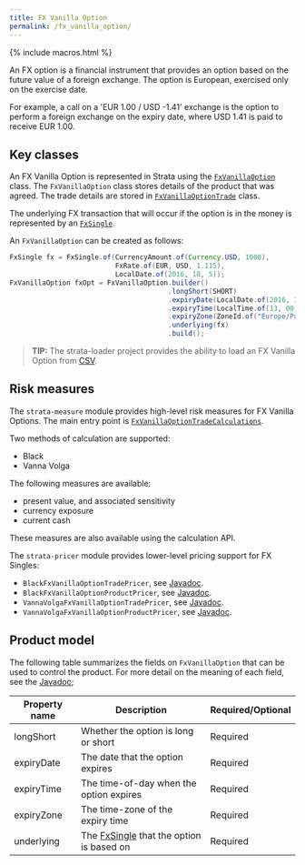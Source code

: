 ```yaml
---
title: FX Vanilla Option
permalink: /fx_vanilla_option/
---
```


{% include macros.html %}

An FX option is a financial instrument that provides an option based on the future value of a foreign exchange.
The option is European, exercised only on the exercise date.

For example, a call on a 'EUR 1.00 / USD -1.41' exchange is the option to
perform a foreign exchange on the expiry date, where USD 1.41 is paid to receive EUR 1.00.


## Key classes

An FX Vanilla Option is represented in Strata using the [`FxVanillaOption`]({{site.baseurl}}/apidocs/com/opengamma/strata/product/fxopt/FxVanillaOption.html) class.
The `FxVanillaOption` class stores details of the product that was agreed.
The trade details are stored in [`FxVanillaOptionTrade`]({{site.baseurl}}/apidocs/com/opengamma/strata/product/fxopt/FxVanillaOptionTrade.html) class.

The underlying FX transaction that will occur if the option is in the money is represented by an
[`FxSingle`]({{site.baseurl}}/fx_single).

An `FxVanillaOption` can be created as follows:

```java
FxSingle fx = FxSingle.of(CurrencyAmount.of(Currency.USD, 1000),
                          FxRate.of(EUR, USD, 1.115),
                          LocalDate.of(2016, 10, 5));
FxVanillaOption fxOpt = FxVanillaOption.builder()
                                       .longShort(SHORT)
                                       .expiryDate(LocalDate.of(2016, 10, 7))
                                       .expiryTime(LocalTime.of(13, 00))
                                       .expiryZone(ZoneId.of("Europe/Paris"))
                                       .underlying(fx)
                                       .build();
```

> **TIP:** The strata-loader project provides the ability to load an FX Vanilla Option
from [CSV]({{site.baseurl}}/trade_loader_fx_vanilla_option).


## Risk measures

The `strata-measure` module provides high-level risk measures for FX Vanilla Options.
The main entry point is
[`FxVanillaOptionTradeCalculations`]({{site.baseurl}}/apidocs/com/opengamma/strata/measure/fxopt/FxVanillaOptionTradeCalculations.html).

Two methods of calculation are supported:

* Black
* Vanna Volga

The following measures are available:

* present value, and associated sensitivity
* currency exposure
* current cash

These measures are also available using the calculation API.

The `strata-pricer` module provides lower-level pricing support for FX Singles:

* `BlackFxVanillaOptionTradePricer`, see [Javadoc]({{site.baseurl}}/apidocs/com/opengamma/strata/pricer/fxopt/BlackFxVanillaOptionTradePricer.html).
* `BlackFxVanillaOptionProductPricer`, see [Javadoc]({{site.baseurl}}/apidocs/com/opengamma/strata/pricer/fxopt/BlackFxVanillaOptionProductPricer.html).
* `VannaVolgaFxVanillaOptionTradePricer`, see [Javadoc]({{site.baseurl}}/apidocs/com/opengamma/strata/pricer/fxopt/VannaVolgaFxVanillaOptionTradePricer.html).
* `VannaVolgaFxVanillaOptionProductPricer`, see [Javadoc]({{site.baseurl}}/apidocs/com/opengamma/strata/pricer/fxopt/VannaVolgaFxVanillaOptionProductPricer.html).

## Product model

The following table summarizes the fields on `FxVanillaOption` that can be used to control the product.
For more detail on the meaning of each field, see the
[Javadoc]({{site.baseurl}}/apidocs/com/opengamma/strata/product/fxopt/FxVanillaOption.html);

| Property name     | Description | Required/Optional |
|-------------------|-------------|-------------------|
| longShort         | Whether the option is long or short | Required |
| expiryDate        | The date that the option expires | Required |
| expiryTime        | The time-of-day when the option expires | Required |
| expiryZone        | The time-zone of the expiry time | Required |
| underlying        | The [FxSingle]({{site.baseurl}}/fx_single) that the option is based on | Required |

